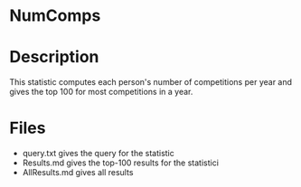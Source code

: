 # **NumComps**

# Description
This statistic computes each person's number of competitions per year and 
gives the top 100 for most competitions in a year.

# Files
 - query.txt gives the query for the statistic
 - Results.md gives the top-100 results for the statistici
 - AllResults.md gives all results
